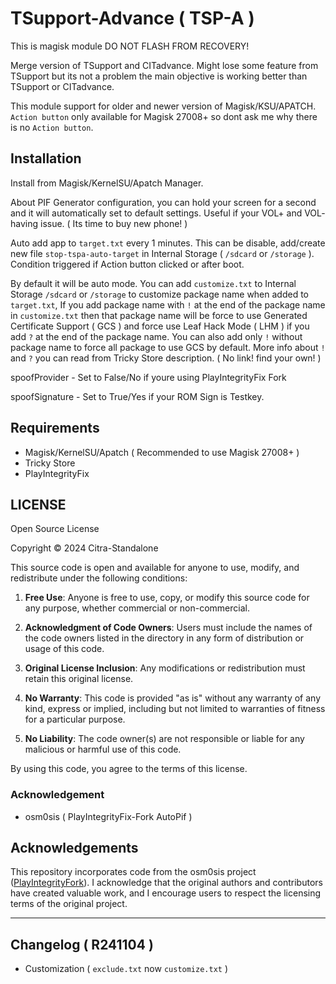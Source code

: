 # TSupport-Advance ( TSP-A )

This is magisk module DO NOT FLASH FROM RECOVERY!

Merge version of TSupport and CITadvance. Might lose some feature from TSupport but its not a problem the main objective is working better than TSupport or CITadvance.

This module support for older and newer version of Magisk/KSU/APATCH. `Action button` only available for Magisk 27008+ so dont ask me why there is no `Action button`.

## Installation

Install from Magisk/KernelSU/Apatch Manager.

About PIF Generator configuration, you can hold your screen for a second and it will automatically set to default settings. Useful if your VOL+ and VOL- having issue. ( Its time to buy new phone! )

Auto add app to `target.txt` every 1 minutes. This can be disable, add/create new file `stop-tspa-auto-target` in Internal Storage ( `/sdcard` or `/storage` ). Condition triggered if Action button clicked or after boot.

By default it will be auto mode. You can add `customize.txt` to Internal Storage `/sdcard` or `/storage` to customize package name when added to `target.txt`, If you add package name with `!` at the end of the package name in `customize.txt` then that package name will be force to use Generated Certificate Support ( GCS ) and force use Leaf Hack Mode ( LHM ) if you add `?` at the end of the package name. You can also add only `!` without package name to force all package to use GCS by default. More info about `!` and `?` you can read from Tricky Store description. ( No link! find your own! )

spoofProvider - Set to False/No if youre using PlayIntegrityFix Fork

spoofSignature - Set to True/Yes if your ROM Sign is Testkey.

## Requirements

- Magisk/KernelSU/Apatch ( Recommended to use Magisk 27008+ )
- Tricky Store
- PlayIntegrityFix

## LICENSE

Open Source License

Copyright © 2024 Citra-Standalone

This source code is open and available for anyone to use, modify, and redistribute under the following conditions:

1. **Free Use**: Anyone is free to use, copy, or modify this source code for any purpose, whether commercial or non-commercial.

2. **Acknowledgment of Code Owners**: Users must include the names of the code owners listed in the directory in any form of distribution or usage of this code.

3. **Original License Inclusion**: Any modifications or redistribution must retain this original license.

4. **No Warranty**: This code is provided "as is" without any warranty of any kind, express or implied, including but not limited to warranties of fitness for a particular purpose.

5. **No Liability**: The code owner(s) are not responsible or liable for any malicious or harmful use of this code.

By using this code, you agree to the terms of this license.


### Acknowledgement

- osm0sis ( PlayIntegrityFix-Fork AutoPif )

## Acknowledgements

This repository incorporates code from the osm0sis project ([PlayIntegrityFork](https://github.com/osm0sis/PlayIntegrityFork)). I acknowledge that the original authors and contributors have created valuable work, and I encourage users to respect the licensing terms of the original project.

---

## Changelog ( R241104 )
- Customization ( `exclude.txt` now `customize.txt` )